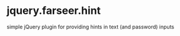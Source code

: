 jquery.farseer.hint
===================

simple jQuery plugin for providing hints in text (and password) inputs